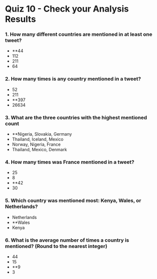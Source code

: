 # Quiz 10 - Check your Analysis Results

### 1. How many different countries are mentioned in at least one tweet?

- **44
- 112
- 211
- 64

### 2. How many times is any country mentioned in a tweet?

- 52
- 211
- **397
- 26634

### 3. What are the three countries with the highest mentioned count

- **Nigeria, Slovakia, Germany
- Thailand, Iceland, Mexico
- Norway, Nigeria, France
- Thailand, Mexico, Denmark

### 4. How many times was France mentioned in a tweet?

- 25
- 8
- **42
- 30

### 5. Which country was mentioned most: Kenya, Wales, or Netherlands?

- Netherlands
- **Wales
- Kenya

### 6. What is the average number of times a country is mentioned? (Round to the nearest integer)

- 44
- 15
- **9
- 3
